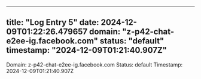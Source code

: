 
---
title: "Log Entry 5"
date: 2024-12-09T01:22:26.479657
domain: "z-p42-chat-e2ee-ig.facebook.com"
status: "default"
timestamp: "2024-12-09T01:21:40.907Z"
---

Domain: z-p42-chat-e2ee-ig.facebook.com
Status: default
Timestamp: 2024-12-09T01:21:40.907Z
